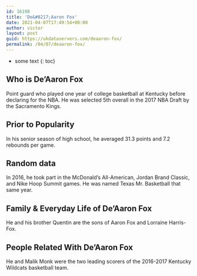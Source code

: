 ```yaml
---
id: 16198
title: 'De&#8217;Aaron Fox'
date: 2021-04-07T17:49:54+00:00
author: victor
layout: post
guid: https://ukdataservers.com/deaaron-fox/
permalink: /04/07/deaaron-fox/
---
```


* some text
{: toc}


## Who is De&#8217;Aaron Fox



Point guard who played one year of college basketball at Kentucky before declaring for the NBA. He was selected 5th overall in the 2017 NBA Draft by the Sacramento Kings. 

                
                
                
## Prior to Popularity



In his senior season of high school, he averaged 31.3 points and 7.2 rebounds per game.

                
                
                
## Random data



In 2016, he took part in the McDonald&#8217;s All-American, Jordan Brand Classic, and Nike Hoop Summit games. He was named Texas Mr. Basketball that same year.

                
                
                
## Family & Everyday Life of De&#8217;Aaron Fox



He and his brother Quentin are the sons of Aaron Fox and Lorraine Harris-Fox.

                
                
                
## People Related With De&#8217;Aaron Fox



He and Malik Monk were the two leading scorers of the 2016-2017 Kentucky Wildcats basketball team. 

                
              
            
          
          
          